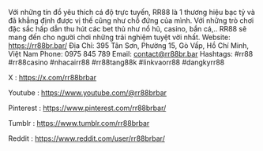 Với những tín đồ yêu thích cá độ trực tuyến, RR88 là 1 thương hiệu bạc tỷ và đã khẳng định được vị thế cũng như chỗ đứng của mình. Với những trò chơi đặc sắc hấp dẫn thu hút các bet thủ như nổ hũ, casino, bắn cá,.. RR88 sẽ mang đến cho người chơi những trải nghiệm tuyệt vời nhất.
Website: https://rr88br.bar/
Địa Chỉ: 395 Tân Sơn, Phường 15, Gò Vấp, Hồ Chí Minh, Việt Nam
Phone: 0975 845 789
Email: contact@rr88br.bar
Hashtags: #rr88 #rr88casino #nhacairr88 #rr88tang88k #linkvaorr88 #dangkyrr88


X : https://x.com/rr88brbar

Youtube : https://www.youtube.com/@rr88brbar

Pinterest : https://www.pinterest.com/rr88brbar/

Tumblr : https://www.tumblr.com/rr88brbar

Reddit : https://www.reddit.com/user/rr88brbar/




